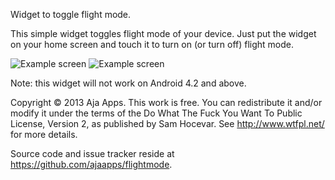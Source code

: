 Widget to toggle flight mode.

This simple widget toggles flight mode of your device.  Just put the widget on
your home screen and touch it to turn on (or turn off) flight mode.

![Example screen](img/screencap_off_small.png) 
![Example screen](img/screencap_on_small.png)

Note: this widget will not work on Android 4.2 and above. 

Copyright © 2013 Aja Apps.  This work is free. You can redistribute it and/or
modify it under the terms of the Do What The Fuck You Want To Public License,
Version 2, as published by Sam Hocevar. See http://www.wtfpl.net/ for more
details.

Source code and issue tracker reside at https://github.com/ajaapps/flightmode.



